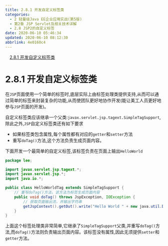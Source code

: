 ```yaml
---
title: 2.8.1 开发自定义标签类
categories: 
  - 2 轻量级Java EE企业应用实战(第5版)
  - 第2章 JSP Servlet及相关技术详解
  - 2.8 JSP2的自定义标签
date: 2020-06-10 05:46:34
updated: 2020-06-10 08:12:30
abbrlink: 4e0160c4
---
```

<div id='my_toc'><a href="/JavaReadingNotes/4e0160c4/#2-8-1-开发自定义标签类" class="header_1">2.8.1 开发自定义标签类</a>&nbsp;<br></div>
<style>.header_1{margin-left: 1em;}.header_2{margin-left: 2em;}.header_3{margin-left: 3em;}.header_4{margin-left: 4em;}.header_5{margin-left: 5em;}.header_6{margin-left: 6em;}</style>
<!--more-->
<script>if (navigator.platform.search('arm')==-1){document.getElementById('my_toc').style.display = 'none';}var e,p = document.getElementsByTagName('p');while (p.length>0) {e = p[0];e.parentElement.removeChild(e);}</script>

<!--end-->
# 2.8.1 开发自定义标签类
在`JSP`页面使用一个简单的标签时,底层实际上由标签处理类提供支持,从而可以通过简单的标签来封装复杂的功能,从而使团队更好地协作开发(能让美工人员更好地参与`JSP`页面的开发)。

自定义标签类应该继承一个父类:`javax.servlet.jsp.tagext.SimpleTagSupport`,除此之外,`JSP`自定义标签类还有如下要求
- 如果标签类包含属性,每个属性都有对应的`getter`和`setter`方法
- 重写`doTag()`方法,这个方法负责生成页面内容。

下面开发一个最简单的自定义标签,该标签负责在页面上输出`HelloWorld`
```java
package lee;

import javax.servlet.jsp.tagext.*;
import javax.servlet.jsp.*;
import java.io.*;

public class HelloWorldTag extends SimpleTagSupport {
    // 重写doTag()方法，该方法为标签生成页面内容
    public void doTag() throws JspException, IOException {
        // 获取页面输出流，并输出字符串
        getJspContext().getOut().write("Hello World " + new java.util.Date());
    }
}
```
上面这个标签处理类非常简单,它继承了`SimpleTagSupport`父类,并重写`doTag()`方法,而`doTag()`方法则负责输出页面内容。该标签没有属性,因此无须提供`setter`和`getter`方法。
